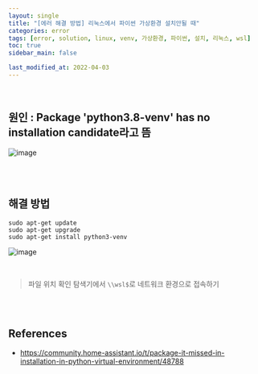 ```yaml
---
layout: single
title: "[에러 해결 방법] 리눅스에서 파이썬 가상환경 설치안될 때"
categories: error
tags: [error, solution, linux, venv, 가상환경, 파이썬, 설치, 리눅스, wsl]
toc: true
sidebar_main: false

last_modified_at: 2022-04-03
---
```


<br>

## 원인 : Package 'python3.8-venv' has no installation candidate라고 뜸

![image](https://user-images.githubusercontent.com/78655692/147743481-c73e25f9-2639-4382-8cbf-9d78d620fa9d.png)

<br>
<br>

## 해결 방법

```linux
sudo apt-get update
sudo apt-get upgrade
sudo apt-get install python3-venv
```

![image](https://user-images.githubusercontent.com/78655692/147743640-f2ef0b0a-c77b-4fec-b7a1-a0bb6e6cd460.png)

<br>

> 파일 위치 확인
> 탐색기에서 `\\wsl$`로 네트워크 환경으로 접속하기

<br>
<br>

## References

- <https://community.home-assistant.io/t/package-it-missed-in-installation-in-python-virtual-environment/48788>





